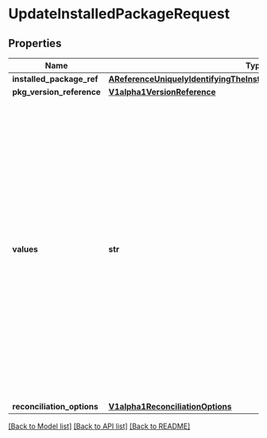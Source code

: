# UpdateInstalledPackageRequest

## Properties
Name | Type | Description | Notes
------------ | ------------- | ------------- | -------------
**installed_package_ref** | [**AReferenceUniquelyIdentifyingTheInstalledPackageBeingUpdatedRequired**](AReferenceUniquelyIdentifyingTheInstalledPackageBeingUpdatedRequired.md) |  | [optional] 
**pkg_version_reference** | [**V1alpha1VersionReference**](V1alpha1VersionReference.md) |  | [optional] 
**values** | **str** | An optional serialized values string to be included when templating a package in the format expected by the plugin. Included when the backend format doesn&#x27;t use secrets or configmaps for values or supports both. These values are layered on top of any values refs above, when relevant. | [optional] 
**reconciliation_options** | [**V1alpha1ReconciliationOptions**](V1alpha1ReconciliationOptions.md) |  | [optional] 

[[Back to Model list]](../README.md#documentation-for-models) [[Back to API list]](../README.md#documentation-for-api-endpoints) [[Back to README]](../README.md)

